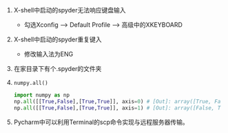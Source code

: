 
1. X-shell中启动的spyder无法响应键盘输入
   - 勾选Xconfig --> Default Profile --> 高级中的XKEYBOARD

2. X-shell中启动的spyder重复键入
   - 修改输入法为ENG
  
3. 在家目录下有个.spyder的文件夹

4. `numpy.all()`
   ```python
   import numpy as np
   np.all([[True,False],[True,True]], axis=0) # [Out]: array([True, False])
   np.all([[True,False],[True,True]], axis=1) # [Out]: array([False, True])
   ```

5. Pycharm中可以利用Terminal的scp命令实现与远程服务器传输。